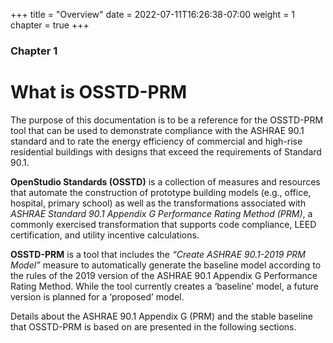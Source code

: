 +++
title = "Overview"
date = 2022-07-11T16:26:38-07:00
weight = 1
chapter = true
+++

### Chapter 1

# What is OSSTD-PRM

The purpose of this documentation is to be a reference for the OSSTD-PRM tool that can be used to demonstrate compliance with the ASHRAE 90.1 standard and to rate the energy efficiency of commercial and high-rise residential buildings with designs that exceed the requirements of Standard 90.1.

**OpenStudio Standards (OSSTD)** is a collection of measures and resources that automate the construction of prototype building models (e.g., office, hospital, primary school) as well as the transformations associated with *ASHRAE Standard 90.1 Appendix G Performance Rating Method (PRM)*, a commonly exercised transformation that supports code compliance, LEED certification, and utility incentive calculations.

**OSSTD-PRM** is a tool that includes the *“Create ASHRAE 90.1-2019 PRM Model”* measure to automatically generate the baseline model according to the rules of the 2019 version of the ASHRAE 90.1 Appendix G Performance Rating Method. 
While the tool currently creates a ‘baseline’ model, a future version is planned for a ‘proposed’ model. 

Details about the ASHRAE 90.1 Appendix G (PRM) and the stable baseline that OSSTD-PRM is based on are presented in the following sections.